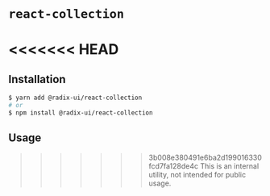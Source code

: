 # `react-collection`

<<<<<<< HEAD
=======
## Installation

```sh
$ yarn add @radix-ui/react-collection
# or
$ npm install @radix-ui/react-collection
```

## Usage

>>>>>>> 3b008e380491e6ba2d199016330fcd7fa128de4c
This is an internal utility, not intended for public usage.
